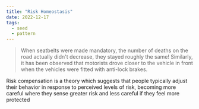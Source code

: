 ```yaml
---
title: "Risk Homeostasis"
date: 2022-12-17
tags:
  - seed
  - pattern
---
```


> When seatbelts were made mandatory, the number of deaths on the road actually didn't decrease, they stayed roughly the same! Similarly, it has been observed that motorists drove closer to the vehicle in front when the vehicles were fitted with anti-lock brakes.

Risk compensation is a theory which suggests that people typically adjust their behavior in response to perceived levels of risk, becoming more careful where they sense greater risk and less careful if they feel more protected
